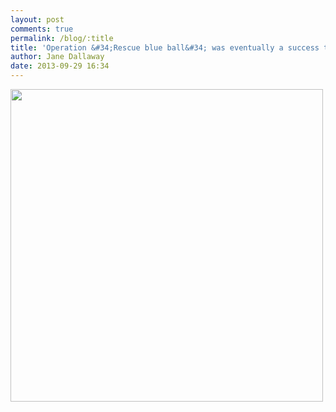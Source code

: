 ```yaml
---
layout: post
comments: true
permalink: /blog/:title
title: 'Operation &#34;Rescue blue ball&#34; was eventually a success tho it was my male human who performed the rescue mission'
author: Jane Dallaway
date: 2013-09-29 16:34
---
```


<div><a href="//static.skitters.dallaway.com/CPtp_photo.JPG"><img src="//static.skitters.dallaway.com/CPtp_thumb_photo.JPG" width="500" height="500"/></a></div>



 
      
